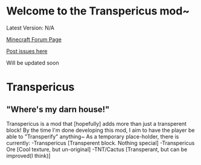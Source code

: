 Welcome to the Transpericus mod~
================================

Latest Version: N/A

[Minecraft Forum Page](http://www.minecraftforum.net/topic/1489269-151-modloader-transpericus)

[Post issues here](https://github.com/IntrovertedSiko/Transpericus/issues)

Will be updated soon


Transpericus
=================================
"Where's my darn house!"
--------------------------
Transpericus is a mod that [hopefully] adds more than just a transperent block!
By the time I'm done developing this mod, I aim to have the player be able to "Transperify" anything~
As a temporary place-holder, there is currently:
-Transpericus [Transperent block. Nothing special]
-Transpericus Ore [Cool texture, but un-original]
-TNT/Cactus [Transperant, but can be improved(I think)]
